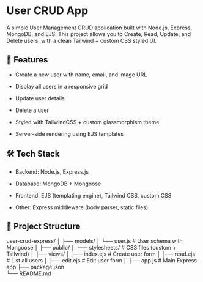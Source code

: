 # User CRUD App

A simple User Management CRUD application built with Node.js, Express, MongoDB, and EJS.
This project allows you to Create, Read, Update, and Delete users, with a clean Tailwind + custom CSS styled UI.

## 🚀 Features

- Create a new user with name, email, and image URL

- Display all users in a responsive grid

- Update user details

- Delete a user

- Styled with TailwindCSS + custom glassmorphism theme

- Server-side rendering using EJS templates

## 🛠️ Tech Stack

- Backend: Node.js, Express.js

- Database: MongoDB + Mongoose

- Frontend: EJS (templating engine), Tailwind CSS, custom CSS

- Other: Express middleware (body parser, static files)

## 📂 Project Structure

user-crud-express/
│
├── models/
│   └── user.js         # User schema with Mongoose
│
├── public/
│   └── stylesheets/    # CSS files (custom + Tailwind)
│
├── views/
│   ├── index.ejs       # Create user form
│   ├── read.ejs        # List all users
│   ├── edit.ejs        # Edit user form
│
├── app.js              # Main Express app
├── package.json        
└── README.md



